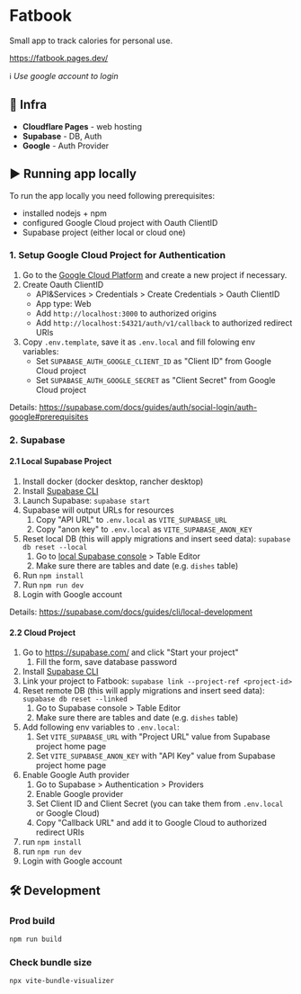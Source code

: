 # Fatbook

Small app to track calories for personal use.

https://fatbook.pages.dev/

ℹ️ _Use google account to login_

## 🤖 Infra

* **Cloudflare Pages** - web hosting
* **Supabase** - DB, Auth
* **Google** - Auth Provider

## ▶️ Running app locally

To run the app locally you need following prerequisites:
- installed nodejs + npm
- configured Google Cloud project with Oauth ClientID
- Supabase project (either local or cloud one)

### 1. Setup Google Cloud Project for Authentication

1. Go to the [Google Cloud Platform](https://console.cloud.google.com/home/dashboard) and create a new project if necessary.
1. Create Oauth ClientID
   - API&Services > Credentials > Create Credentials > Oauth ClientID
   - App type: Web
   - Add `http://localhost:3000` to authorized origins
   - Add `http://localhost:54321/auth/v1/callback` to authorized redirect URIs
1. Copy `.env.template`, save it as `.env.local` and fill folowing env variables:
   - Set `SUPABASE_AUTH_GOOGLE_CLIENT_ID` as "Client ID" from Google Cloud project
   - Set `SUPABASE_AUTH_GOOGLE_SECRET` as "Client Secret" from Google Cloud project

Details: https://supabase.com/docs/guides/auth/social-login/auth-google#prerequisites

### 2. Supabase

#### 2.1 Local Supabase Project

1. Install docker (docker desktop, rancher desktop)
1. Install [Supabase CLI](https://supabase.com/docs/guides/cli/getting-started)
1. Launch Supabase: `supabase start`
1. Supabase will output URLs for resources
   1. Copy "API URL" to `.env.local` as `VITE_SUPABASE_URL`
   1. Copy "anon key" to `.env.local` as `VITE_SUPABASE_ANON_KEY`
1. Reset local DB (this will apply migrations and insert seed data): `supabase db reset --local`
   1. Go to [local Supabase console](http://127.0.0.1:54323) > Table Editor
   1. Make sure there are tables and date (e.g. `dishes` table)
1. Run `npm install`
1. Run `npm run dev`
1. Login with Google account

Details: https://supabase.com/docs/guides/cli/local-development

#### 2.2 Cloud Project

1. Go to https://supabase.com/ and click "Start your project"
   1. Fill the form, save database password
1. Install [Supabase CLI](https://supabase.com/docs/guides/cli/getting-started)
1. Link your project to Fatbook: `supabase link --project-ref <project-id>`
1. Reset remote DB (this will apply migrations and insert seed data): `supabase db reset --linked`
   1. Go to Supabase console > Table Editor
   1. Make sure there are tables and date (e.g. `dishes` table)
1. Add following env variables to `.env.local`:
   1. Set `VITE_SUPABASE_URL` with "Project URL" value from Supabase project home page
   1. Set `VITE_SUPABASE_ANON_KEY` with "API Key" value from Supabase project home page
1. Enable Google Auth provider
   1. Go to Supabase > Authentication > Providers
   1. Enable Google provider
   1. Set Client ID and Client Secret (you can take them from `.env.local` or Google Cloud)
   1. Copy "Callback URL" and add it to Google Cloud to authorized redirect URIs
1. run `npm install`
1. run `npm run dev`
1. Login with Google account

## 🛠️ Development

### Prod build
```bash
npm run build
```

### Check bundle size

```bash
npx vite-bundle-visualizer
```
